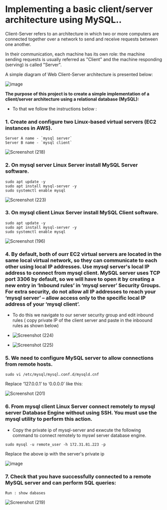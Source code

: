 # Implementing a basic client/server architecture using MySQL.. 

Client-Server refers to an architecture in which two or more computers are connected together over a network to send and receive requests between one another.

In their communication, each machine has its own role: the machine sending requests is usually referred as "Client" and the machine responding (serving) is called "Server".

A simple diagram of Web Client-Server architecture is presented below:

![image](https://github.com/Siphozenzile/Cloud-and-DevOps-Projects/assets/161639765/22745826-9e1a-46fb-9edd-24ffb116b6a7)

**The purpose of this project is to create a simple implementation of a client/server architecture using a relational database (MySQL):**

- To that we follow the instructions below :

### **1. Create and configure two Linux-based virtual servers (EC2 instances in AWS).**

```
Server A name - `mysql server`
Server B name - `mysql client`
```

![Screenshot (218)](https://github.com/Siphozenzile/Cloud-and-DevOps-Projects/assets/161639765/04255118-eabe-439e-bb73-c8dca192fa9f)

### **2. On mysql server Linux Server install MySQL Server software.**

```
sudo apt update -y
sudo apt install mysql-server -y
sudo systemctl enable mysql
```

![Screenshot (223)](https://github.com/Siphozenzile/Cloud-and-DevOps-Projects/assets/161639765/5fb25653-fe8b-4918-82ee-ddd3d0010c66)

### **3. On mysql client Linux Server install MySQL Client software.**


```
sudo apt update -y
sudo apt install mysql-server -y
sudo systemctl enable mysql
```

![Screenshot (196)](https://github.com/Siphozenzile/Cloud-and-DevOps-Projects/assets/161639765/87f905e4-e62e-4f01-977b-8678de44e419)

### **4. By default, both of ourr EC2 virtual servers are located in the same local virtual network, so they can communicate to each other using local IP addresses. Use mysql server's local IP address to connect from mysql client. MySQL server uses TCP port 3306 by default, so we will have to open it by creating a new entry in ‘Inbound rules’ in ‘mysql server’ Security Groups. For extra security, do not allow all IP addresses to reach your ‘mysql server’ – allow access only to the specific local IP address of your ‘mysql client’.**

- To do this we navigate to our server security group and edit inbound rules ( copy private IP of the client server and paste in the inboound rules as shown below)

- ![Screenshot (224)](https://github.com/Siphozenzile/Cloud-and-DevOps-Projects/assets/161639765/d5254514-951e-4b7b-9f06-f3022958cccb)


- ![Screenshot (225)](https://github.com/Siphozenzile/Cloud-and-DevOps-Projects/assets/161639765/7fb59996-750c-4a41-ab03-4efae3ced25f)

### **5. We need to configure MySQL server to allow connections from remote hosts.**
 
  ```
  sudo vi /etc/mysql/mysql.conf.d/mysqld.cnf
  ```
  Replace ‘127.0.0.1’ to ‘0.0.0.0’ like this:

  ![Screenshot (201)](https://github.com/Siphozenzile/Cloud-and-DevOps-Projects/assets/161639765/e7153f14-aa12-4cbd-ac7f-f85d2b2a253f)
  

### **6. From mysql client Linux Server connect remotely to mysql server Database Engine without using SSH. You must use the mysql utility to perform this action.**

- Copy the private ip of mysql-server and exwcute the following command to connect remotely to myswl server database engine.

```
sudo mysql -u remote_user -h 172.31.81.223 -p
```

Replace the above ip with the server's private ip 

![image](https://github.com/Siphozenzile/Cloud-and-DevOps-Projects/assets/161639765/b4f293ce-bd45-44f5-a7eb-f538f5d6f349)

### **7. Check that you have successfully connected to a remote MySQL server and can perform SQL queries:**

```
Run : show dabases
```

![Screenshot (219)](https://github.com/Siphozenzile/Cloud-and-DevOps-Projects/assets/161639765/a1d5711f-556f-47df-90fd-a74d9068dce9)






   










